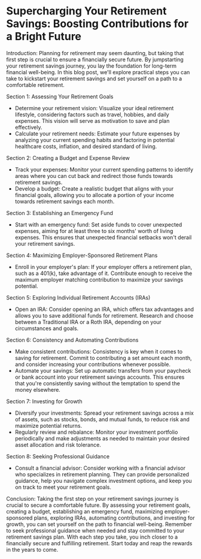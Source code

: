 # Supercharging Your Retirement Savings: Boosting Contributions for a Bright Future

Introduction:
Planning for retirement may seem daunting, but taking that first step is crucial to ensure a financially secure future. By jumpstarting your retirement savings journey, you lay the foundation for long-term financial well-being. In this blog post, we'll explore practical steps you can take to kickstart your retirement savings and set yourself on a path to a comfortable retirement.

Section 1: Assessing Your Retirement Goals

- Determine your retirement vision: Visualize your ideal retirement lifestyle, considering factors such as travel, hobbies, and daily expenses. This vision will serve as motivation to save and plan effectively.
- Calculate your retirement needs: Estimate your future expenses by analyzing your current spending habits and factoring in potential healthcare costs, inflation, and desired standard of living.

Section 2: Creating a Budget and Expense Review

- Track your expenses: Monitor your current spending patterns to identify areas where you can cut back and redirect those funds towards retirement savings.
- Develop a budget: Create a realistic budget that aligns with your financial goals, allowing you to allocate a portion of your income towards retirement savings each month.

Section 3: Establishing an Emergency Fund

- Start with an emergency fund: Set aside funds to cover unexpected expenses, aiming for at least three to six months' worth of living expenses. This ensures that unexpected financial setbacks won't derail your retirement savings.

Section 4: Maximizing Employer-Sponsored Retirement Plans

- Enroll in your employer's plan: If your employer offers a retirement plan, such as a 401(k), take advantage of it. Contribute enough to receive the maximum employer matching contribution to maximize your savings potential.

Section 5: Exploring Individual Retirement Accounts (IRAs)

- Open an IRA: Consider opening an IRA, which offers tax advantages and allows you to save additional funds for retirement. Research and choose between a Traditional IRA or a Roth IRA, depending on your circumstances and goals.

Section 6: Consistency and Automating Contributions

- Make consistent contributions: Consistency is key when it comes to saving for retirement. Commit to contributing a set amount each month, and consider increasing your contributions whenever possible.
- Automate your savings: Set up automatic transfers from your paycheck or bank account into your retirement savings accounts. This ensures that you're consistently saving without the temptation to spend the money elsewhere.

Section 7: Investing for Growth

- Diversify your investments: Spread your retirement savings across a mix of assets, such as stocks, bonds, and mutual funds, to reduce risk and maximize potential returns.
- Regularly review and rebalance: Monitor your investment portfolio periodically and make adjustments as needed to maintain your desired asset allocation and risk tolerance.

Section 8: Seeking Professional Guidance

- Consult a financial advisor: Consider working with a financial advisor who specializes in retirement planning. They can provide personalized guidance, help you navigate complex investment options, and keep you on track to meet your retirement goals.

Conclusion:
Taking the first step on your retirement savings journey is crucial to secure a comfortable future. By assessing your retirement goals, creating a budget, establishing an emergency fund, maximizing employer-sponsored plans, exploring IRAs, automating contributions, and investing for growth, you can set yourself on the path to financial well-being. Remember to seek professional guidance when needed and stay committed to your retirement savings plan. With each step you take, you inch closer to a financially secure and fulfilling retirement. Start today and reap the rewards in the years to come.